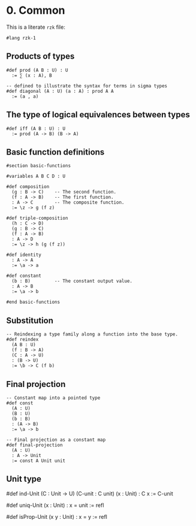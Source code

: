 # 0. Common

This is a literate `rzk` file:

```rzk
#lang rzk-1
```

## Products of types

```rzk
#def prod (A B : U) : U
  := ∑ (x : A), B

-- defined to illustrate the syntax for terms in sigma types
#def diagonal (A : U) (a : A) : prod A A
  := (a , a)
```

## The type of logical equivalences between types

```rzk
#def iff (A B : U) : U
  := prod (A -> B) (B -> A)
```

## Basic function definitions

```rzk
#section basic-functions

#variables A B C D : U

#def composition
  (g : B -> C)    -- The second function.
  (f : A -> B)    -- The first function.
  : A -> C        -- The composite function.
  := \z -> g (f z)

#def triple-composition
  (h : C -> D)
  (g : B -> C)
  (f : A -> B)
  : A -> D
  := \z -> h (g (f z))

#def identity
  : A -> A
  := \a -> a

#def constant
  (b : B)         -- The constant output value.
  : A -> B
  := \a -> b

#end basic-functions
```

## Substitution

```rzk
-- Reindexing a type family along a function into the base type.
#def reindex
  (A B : U)
  (f : B -> A)
  (C : A -> U)
  : (B -> U)
  := \b -> C (f b)
```

## Final projection

```rzk
-- Constant map into a pointed type
#def const
  (A : U)
  (B : U)
  (b : B)
  : (A -> B)
  := \a -> b

-- Final projection as a constant map
#def final-projection
  (A : U)
  : A -> Unit
  := const A Unit unit

```

## Unit type

#def ind-Unit
  (C : Unit -> U)
  (C-unit : C unit)
  (x : Unit)
  : C x
  := C-unit



#def uniq-Unit
  (x : Unit)
  : x = unit
  := refl

#def isProp-Unit
  (x y : Unit)
  : x = y
  := refl

```

```

```
